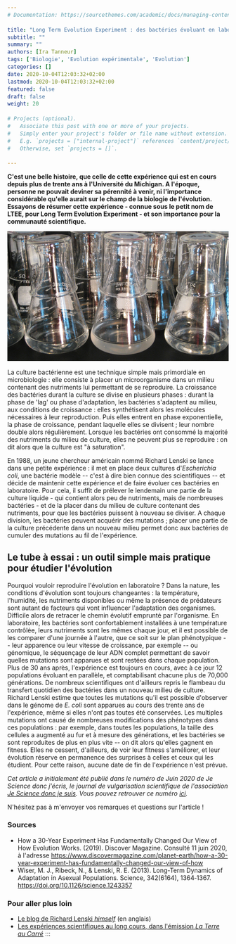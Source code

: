 ```yaml
---
# Documentation: https://sourcethemes.com/academic/docs/managing-content/

title: "Long Term Evolution Experiment : des bactéries évoluant en laboratoire depuis 1988"
subtitle: ""
summary: ""
authors: [Ira Tanneur]
tags: ['Biologie', 'Evolution expérimentale', 'Evolution']
categories: []
date: 2020-10-04T12:03:32+02:00
lastmod: 2020-10-04T12:03:32+02:00
featured: false
draft: false
weight: 20

# Projects (optional).
#   Associate this post with one or more of your projects.
#   Simply enter your project's folder or file name without extension.
#   E.g. `projects = ["internal-project"]` references `content/project/deep-learning/index.md`.
#   Otherwise, set `projects = []`.

---
```


**C'est une belle histoire, que celle de cette expérience qui est en cours depuis plus de trente ans à l'Université du Michigan. A l'époque, personne ne pouvait deviner sa pérennité à venir, ni l'importance considérable qu'elle aurait sur le champ de la biologie de l'évolution. Essayons de résumer cette expérience - connue sous le petit nom de LTEE, pour Long Term Evolution Experiment - et son importance pour la communauté scientifique.**

![Erlenmeyers contenant des cultures bactériennes](ltee.jpg)

La culture bactérienne est une technique simple mais primordiale en microbiologie : elle consiste à placer un microorganisme dans un milieu contenant des nutriments lui permettant de se reproduire. La croissance des bactéries durant la culture se divise en plusieurs phases : durant la phase de 'lag' ou phase d'adaptation, les bactéries s'adaptent au milieu, aux conditions de croissance : elles synthétisent alors les molécules nécessaires à leur reproduction. Puis elles entrent en phase exponentielle, la phase de croissance, pendant laquelle elles se divisent ; leur nombre double alors régulièrement. Lorsque les bactéries ont consommé la majorité des nutriments du milieu de culture, elles ne peuvent plus se reproduire : on dit alors que la culture est "à saturation".

En 1988, un jeune chercheur américain nommé Richard Lenski se lance dans une petite expérience : il met en place deux cultures d'*Escherichia coli*, une bactérie modèle -- c'est à dire bien connue des scientifiques -- et décide de maintenir cette expérience et de faire évoluer ces bactéries en laboratoire. Pour cela, il suffit de prélever le lendemain une partie de la culture liquide - qui contient alors peu de nutriments, mais de nombreuses bactéries - et de la placer dans du milieu de culture contenant des nutriments, pour que les bactéries puissent à nouveau se diviser. A chaque division, les bactéries peuvent acquérir des mutations ; placer une partie de la culture précédente dans un nouveau milieu permet donc aux bactéries de cumuler des mutations au fil de l'expérience.

## Le tube à essai : un outil simple mais pratique pour étudier l'évolution

Pourquoi vouloir reproduire l'évolution en laboratoire ? Dans la nature, les conditions d'évolution sont toujours changeantes : la température, l'humidité, les nutriments disponibles ou même la présence de prédateurs sont autant de facteurs qui vont influencer l'adaptation des organismes. Difficile alors de retracer le chemin évolutif emprunté par l'organisme. En laboratoire, les bactéries sont confortablement installées à une température contrôlée, leurs nutriments sont les mêmes chaque jour, et il est possible de les comparer d'une journée à l'autre, que ce soit sur le plan phénotypique -- leur apparence ou leur vitesse de croissance, par exemple -- ou génomique, le séquençage de leur ADN complet permettant de savoir quelles mutations sont apparues et sont restées dans chaque population. Plus de 30 ans après, l'expérience est toujours en cours, avec à ce jour 12 populations évoluant en parallèle, et comptabilisant chacune plus de 70,000 générations. De nombreux scientifiques ont d'ailleurs repris le flambeau du transfert quotidien des bactéries dans un nouveau milieu de culture. Richard Lenski estime que toutes les mutations qu'il est possible d'observer dans le génome de *E. coli* sont apparues au cours des trente ans de l'expérience, même si elles n'ont pas toutes été conservées. Les multiples mutations ont causé de nombreuses modifications des phénotypes dans ces populations : par exemple, dans toutes les populations, la taille des cellules a augmenté au fur et à mesure des générations, et les bactéries se sont reproduites de plus en plus vite -- on dit alors qu'elles gagnent en fitness. Elles ne cessent, d'ailleurs, de voir leur fitness s'améliorer, et leur évolution réserve en permanence des surprises à celles et ceux qui les étudient. Pour cette raison, aucune date de fin de l'expérience n'est prévue.

*Cet article a initialement été publié dans le numéro de Juin 2020 de Je Science donc j'écris, le journal de vulgarisation scientifique de l'association [Je Science donc je suis](https://twitter.com/JeScience). Vous pouvez retrouver ce numéro [ici](https://fr.calameo.com/read/00559114466161440c18c).*

N'hésitez pas à m'envoyer vos remarques et questions sur l'article !

### Sources

-   How a 30-Year Experiment Has Fundamentally Changed Our View of How Evolution Works. (2019). Discover Magazine. Consulté 11 juin 2020, à l'adresse <https://www.discovermagazine.com/planet-earth/how-a-30-year-experiment-has-fundamentally-changed-our-view-of-how>
-   Wiser, M. J., Ribeck, N., & Lenski, R. E. (2013). Long-Term Dynamics of Adaptation in Asexual Populations. Science, 342(6164), 1364‑1367. <https://doi.org/10.1126/science.1243357>

### Pour aller plus loin

-   [Le blog de Richard Lenski *himself*](https://telliamedrevisited.wordpress.com/) (en anglais)
-   [Les expériences scientifiques au long cours, dans l'émission *La Terre au Carré*](https://www.franceinter.fr/emissions/la-tete-au-carre/la-tete-au-carre-09-mai-2019)
:::
